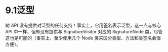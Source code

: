 # 9.1泛型

树 API 没有提供对泛型的任何支持！事实上，它用签名表示泛型，这一点与核心 API 中一样，但却没有提供与 SignatureVisitor 对应的 SignatureNode 类，尽管这也是可能的（事实上，至少使用几个 Node 类来区分类型、方法和类签名会很方便）。
